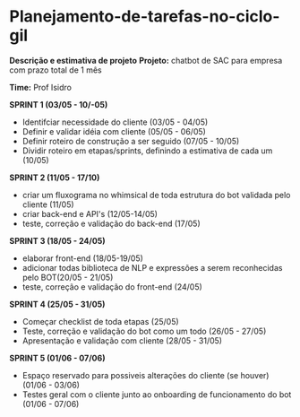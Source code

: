 # Planejamento-de-tarefas-no-ciclo-gil

**Descrição e estimativa de projeto**
**Projeto:** chatbot de SAC para empresa com prazo total de 1 mês 

**Time:** Prof Isidro

**SPRINT 1 (03/05 - 10/-05)**
- Identifciar necessidade do cliente (03/05 - 04/05)
- Definir e validar idéia com cliente  (05/05 - 06/05)
- Definir roteiro de construção a ser seguido (07/05 - 10/05)
- Dividir roteiro em etapas/sprints, definindo a estimativa de cada um (10/05)

**SPRINT 2 (11/05 - 17/10)**
- criar um fluxograma no whimsical de toda estrutura do bot validada pelo cliente (11/05)
- criar back-end e API's (12/05-14/05)
- teste, correção e validação do back-end (17/05)

**SPRINT 3 (18/05 - 24/05)**
- elaborar front-end (18/05-19/05)
- adicionar todas biblioteca de NLP e expressões a serem reconhecidas pelo BOT(20/05 - 21/05)
- teste, correção e validação do front-end (24/05)

**SPRINT 4 (25/05 - 31/05)**
- Começar checklist de toda etapas (25/05)
- Teste, correção e validação do bot como um todo (26/05 - 27/05)
- Apresentação e validação com cliente (28/05 - 31/05)

**SPRINT 5 (01/06 - 07/06)**
- Espaço reservado para possiveis alterações do cliente (se houver) (01/06 - 03/06)
- Testes geral com o cliente junto ao onboarding de funcionamento do bot (01/06 - 07/06) 
